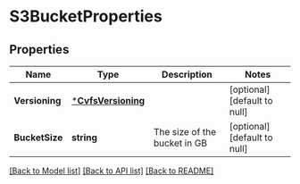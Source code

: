 # S3BucketProperties

## Properties
Name | Type | Description | Notes
------------ | ------------- | ------------- | -------------
**Versioning** | [***CvfsVersioning**](CVFSVersioning.md) |  | [optional] [default to null]
**BucketSize** | **string** | The size of the bucket in GB | [optional] [default to null]

[[Back to Model list]](../README.md#documentation-for-models) [[Back to API list]](../README.md#documentation-for-api-endpoints) [[Back to README]](../README.md)

